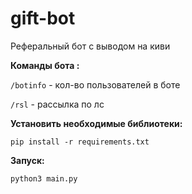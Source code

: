 # gift-bot
Реферальный бот с выводом на киви



<b>Команды бота :</b>

<code>/botinfo</code> - кол-во пользователей в боте

<code>/rsl</code> - рассылка по лс

<b>Установить необходимые библиотеки:</b>


<code>pip install -r requirements.txt</code>


<b>Запуск:</b>


<code>python3 main.py</code>
